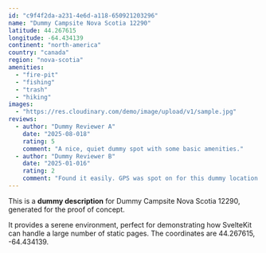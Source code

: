 ```yaml
---
id: "c9f4f2da-a231-4e6d-a118-650921203296"
name: "Dummy Campsite Nova Scotia 12290"
latitude: 44.267615
longitude: -64.434139
continent: "north-america"
country: "canada"
region: "nova-scotia"
amenities:
  - "fire-pit"
  - "fishing"
  - "trash"
  - "hiking"
images:
  - "https://res.cloudinary.com/demo/image/upload/v1/sample.jpg"
reviews:
  - author: "Dummy Reviewer A"
    date: "2025-08-018"
    rating: 5
    comment: "A nice, quiet dummy spot with some basic amenities."
  - author: "Dummy Reviewer B"
    date: "2025-01-016"
    rating: 2
    comment: "Found it easily. GPS was spot on for this dummy location."
---
```


This is a **dummy description** for Dummy Campsite Nova Scotia 12290, generated for the proof of concept.

It provides a serene environment, perfect for demonstrating how SvelteKit can handle a large number of static pages. The coordinates are 44.267615, -64.434139.
